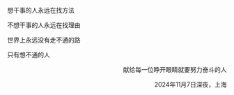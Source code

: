 想干事的人永远在找方法

不想干事的人永远在找理由

世界上永远没有走不通的路

只有想不通的人


<p align="right">献给每一位睁开眼睛就要努力奋斗的人</p>
<p align="right">2024年11月7日深夜，上海</p>



